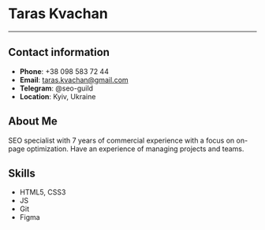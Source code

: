 # Taras Kvachan

***

## Contact information

- **Phone**: +38 098 583 72 44
- **Email**: taras.kvachan@gmail.com
- **Telegram**: @seo-guild
- **Location**: Kyiv, Ukraine

## About Me

SEO specialist with 7 years of commercial experience with a focus on on-page optimization. Have an experience of managing projects and teams.

## Skills

- HTML5, CSS3
- JS
- Git
- Figma

